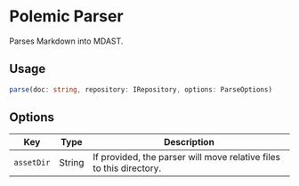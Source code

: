 # Polemic Parser

Parses Markdown into MDAST.

## Usage

```typescript
parse(doc: string, repository: IRepository, options: ParseOptions)
```

## Options

| Key        | Type   | Description                                                         |
|------------|--------|---------------------------------------------------------------------|
| `assetDir` | String | If provided, the parser will move relative files to this directory. |
